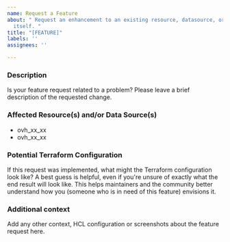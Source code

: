 ```yaml
---
name: Request a Feature
about: " Request an enhancement to an existing resource, datasource, or the provider
  itself. "
title: "[FEATURE]"
labels: ''
assignees: ''

---
```


### Description

Is your feature request related to a problem? Please leave a brief description of the requested change.

### Affected Resource(s) and/or Data Source(s)

* ovh_xx_xx
* ovh_xx_xx

### Potential Terraform Configuration

If this request was implemented, what might the Terraform configuration look like? A best guess is helpful, even if you're unsure of exactly what the end result will look like. This helps maintainers and the community better understand how you (someone who is in need of this feature) envisions it.

### Additional context

Add any other context, HCL configuration or screenshots about the feature request here.
